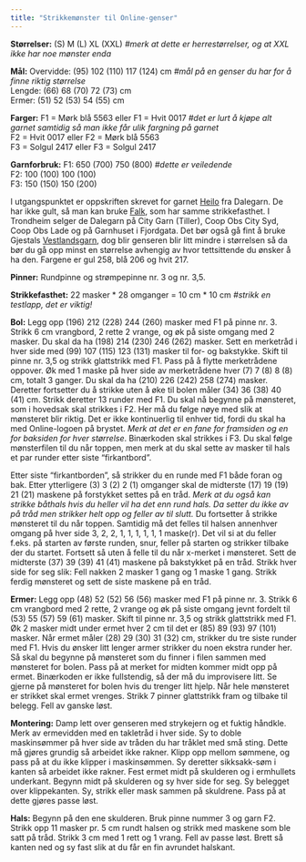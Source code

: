 ```yaml
---
title: "Strikkemønster til Online-genser"
---
```


**Størrelser:** (S) M (L) XL (XXL) _#merk at dette er herrestørrelser, og at XXL ikke har noe mønster enda_

**Mål:**
Overvidde: (95) 102 (110) 117 (124) cm _#mål på en genser du har for å finne riktig størrelse_  
Lengde: (66) 68 (70) 72 (73) cm  
Ermer: (51) 52 (53) 54 (55) cm  

**Farger:**
F1 = Mørk blå 5563 eller F1 = Hvit 0017 _#det er lurt å kjøpe alt garnet samtidig så man ikke får ulik fargning på garnet_  
F2 = Hvit 0017 eller F2 = Mørk blå 5563  
F3 = Solgul 2417 eller F3 = Solgul 2417  

**Garnforbruk:**
F1: 650 (700) 750 (800) _#dette er veiledende_  
F2: 100 (100) 100 (100)  
F3: 150 (150) 150 (200)  		 

I utgangspunktet er oppskriften skrevet for garnet [Heilo](http://www.dalegarn.com/shop_yarn_detail.php?hId=76) fra Dalegarn. De har ikke gult, så man kan bruke [Falk](http://www.dalegarn.com/shop_yarn_detail.php?hId=75), som har samme strikkefasthet. I Trondheim selger de Dalegarn på City Garn (Tiller), Coop Obs City Syd, Coop Obs Lade og på Garnhuset i Fjordgata. Det bør også gå fint å bruke Gjestals [Vestlandsgarn](http://www.gjestal.no/index.php?option=com_content&view=article&id=64&Itemid=69), dog blir genseren blir litt mindre i størrelsen så da bør du gå opp minst en størrelse avhengig av hvor tettsittende du ønsker å ha den. Fargene er gul 258, blå 206 og hvit 217. 

**Pinner:**
Rundpinne og strømpepinne nr. 3 og nr. 3,5.

**Strikkefasthet:**
22 masker * 28 omganger = 10 cm * 10 cm _#strikk en testlapp, det er viktig!_

**Bol:**
Legg opp (196) 212 (228) 244 (260) masker med F1 på pinne nr. 3. Strikk 6 cm vrangbord, 2 rette 2 vrange, og øk på siste omgang med 2 masker. Du skal da ha (198) 214 (230) 246 (262) masker. Sett en merketråd i hver side med (99) 107 (115) 123 (131) masker til for- og bakstykke. Skift til pinne nr. 3,5 og strikk glattstrikk med F1. Pass på å flytte merketrådene oppover. Øk med 1 maske på hver side av merketrådene hver (7) 7 (8) 8 (8) cm, totalt 3 ganger. Du skal da ha (210) 226 (242) 258 (274) masker. Deretter fortsetter du å strikke uten å øke til bolen måler (34) 36 (38) 40 (41) cm. Strikk deretter 13 runder med F1. Du skal nå begynne på mønsteret, som i hovedsak skal strikkes i F2. Her må du følge nøye med slik at mønsteret blir riktig. Det er ikke kontinuerlig til enhver tid, fordi du skal ha med Online-logoen på brystet. _Merk at det er en fane for framsiden og en for baksiden for hver størrelse_. Binærkoden skal strikkes i F3. Du skal følge mønsterfilen til du når toppen, men merk at du skal sette av masker til hals et par runder etter siste “firkantbord”.

Etter siste “firkantborden”, så strikker du en runde med F1 både foran og bak. Etter ytterligere (3) 3 (2) 2 (1) omganger skal de midterste (17) 19 (19) 21 (21) maskene på forstykket settes på en tråd. _Merk at du også kan strikke båthals hvis du heller vil ha det enn rund hals. Da setter du ikke av på tråd men strikker helt opp og feller av til slutt._ Du fortsetter å strikke mønsteret til du når toppen. Samtidig må det felles til halsen annenhver omgang på hver side 3, 2, 2, 1, 1, 1, 1, 1, 1 maske(r). Det vil si at du feller f.eks. på starten av første runden, snur, feller på starten og strikker tilbake der du startet. Fortsett så uten å felle til du når x-merket i mønsteret. Sett de midterste (37) 39 (39) 41 (41) maskene på bakstykket på en tråd. Strikk hver side for seg slik: Fell nakken 2 masker 1 gang og 1 maske 1 gang. Strikk ferdig mønsteret og sett de siste maskene på en tråd.

**Ermer:**
Legg opp (48) 52 (52) 56 (56) masker med F1 på pinne nr. 3. Strikk 6 cm vrangbord med 2 rette, 2 vrange og øk på siste omgang jevnt fordelt til (53) 55 (57) 59 (61) masker. Skift til pinne nr. 3,5 og strikk glattstrikk med F1. Øk 2 masker midt under ermet hver 2 cm til det er (85) 89 (93) 97 (101) masker. Når ermet måler (28) 29 (30) 31 (32) cm, strikker du tre siste runder med F1. Hvis du ønsker litt lenger armer strikker du noen ekstra runder her. Så skal du begynne på mønsteret som du finner i filen sammen med mønsteret for bolen. Pass på at merket for midten kommer midt opp på ermet. Binærkoden er ikke fullstendig, så der må du improvisere litt. Se gjerne på mønsteret for bolen hvis du trenger litt hjelp. Når hele mønsteret er strikket skal ermet vrenges. Strikk 7 pinner glattstrikk fram og tilbake til belegg. Fell av ganske løst.

**Montering:**
Damp lett over genseren med strykejern og et fuktig håndkle. Merk av ermevidden med en takletråd i hver side. Sy to doble maskinsømmer på hver side av tråden du har tråklet med små sting. Dette må gjøres grundig så arbeidet ikke rakner. Klipp opp mellom sømmene, og pass på at du ikke klipper i maskinsømmen. Sy deretter sikksakk-søm i kanten så arbeidet ikke rakner. Fest ermet midt på skulderen og i ermhullets underkant. Begynn midt på skulderen og sy hver side for seg. Sy belegget over klippekanten. Sy, strikk eller mask sammen på skuldrene. Pass på at dette gjøres passe løst.

**Hals:**
Begynn på den ene skulderen. Bruk pinne nummer 3 og garn F2. Strikk opp 11 masker pr. 5 cm rundt halsen og strikk med maskene som ble satt på tråd. Strikk 3 cm med 1 rett og 1 vrang. Fell av passe løst. Brett så kanten ned og sy fast slik at du får en fin avrundet halskant.